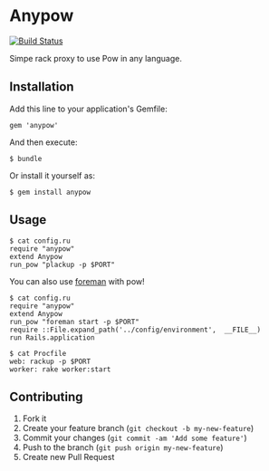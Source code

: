 # Anypow

[![Build Status](https://travis-ci.org/riywo/anypow.png?branch=master)](https://travis-ci.org/riywo/anypow)

Simpe rack proxy to use Pow in any language.

## Installation

Add this line to your application's Gemfile:

    gem 'anypow'

And then execute:

    $ bundle

Or install it yourself as:

    $ gem install anypow

## Usage

    $ cat config.ru
    require "anypow"
    extend Anypow
    run_pow "plackup -p $PORT"

You can also use [foreman](https://github.com/ddollar/foreman) with pow!

    $ cat config.ru
    require "anypow"
    extend Anypow
    run_pow "foreman start -p $PORT"
    require ::File.expand_path('../config/environment',  __FILE__)
    run Rails.application
    
    $ cat Procfile
    web: rackup -p $PORT
    worker: rake worker:start

## Contributing

1. Fork it
2. Create your feature branch (`git checkout -b my-new-feature`)
3. Commit your changes (`git commit -am 'Add some feature'`)
4. Push to the branch (`git push origin my-new-feature`)
5. Create new Pull Request
